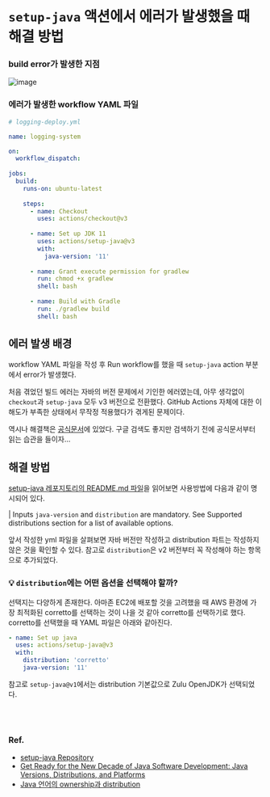 # `setup-java` 액션에서 에러가 발생했을 때 해결 방법

### build error가 발생한 지점

![image](https://user-images.githubusercontent.com/27791880/188920681-7c3ebc84-85d9-4843-a40f-0848e29671d8.png)

### 에러가 발생한 workflow YAML 파일

```yaml
# logging-deploy.yml

name: logging-system

on:
  workflow_dispatch:
  
jobs:
  build:
    runs-on: ubuntu-latest
    
    steps:
      - name: Checkout
        uses: actions/checkout@v3
        
      - name: Set up JDK 11
        uses: actions/setup-java@v3
        with:
          java-version: '11'
      
      - name: Grant execute permission for gradlew
        run: chmod +x gradlew
        shell: bash
      
      - name: Build with Gradle
        run: ./gradlew build
        shell: bash
```

## 에러 발생 배경

workflow YAML 파일을 작성 후 Run workflow를 했을 때 `setup-java` action 부분에서 error가 발생했다.

처음 겪었던 빌드 에러는 자바의 버전 문제에서 기인한 에러였는데, 아무 생각없이 `checkout`과 `setup-java` 모두 v3 버전으로 전환했다. GitHub Actions 자체에 대한 이해도가 부족한 상태에서 무작정 적용했다가 겪게된 문제이다.

역시나 해결책은 [공식문서](https://github.com/actions/setup-java#usage)에 있었다. 구글 검색도 좋지만 검색하기 전에 공식문서부터 읽는 습관을 들이자...

## 해결 방법

[setup-java 레포지토리의 README.md 파일](https://github.com/actions/setup-java#readme)을 읽어보면 사용방법에 다음과 같이 명시되어 있다.

| Inputs `java-version` and `distribution` are mandatory. See Supported distributions section for a list of available options.

앞서 작성한 yml 파일을 살펴보면 자바 버전만 작성하고 distribution 파트는 작성하지 않은 것을 확인할 수 있다. 참고로 `distribution`은 v2 버전부터 꼭 작성해야 하는 항목으로 추가되었다.

### 💡 `distribution`에는 어떤 옵션을 선택해야 할까?

선택지는 다양하게 존재한다. 아마존 EC2에 배포할 것을 고려했을 때 AWS 환경에 가장 최적화된 corretto를 선택하는 것이 나을 것 같아 corretto를 선택하기로 했다. corretto를 선택했을 때 YAML 파일은 아래와 같아진다.

```yaml
- name: Set up java
  uses: actions/setup-java@v3
  with:
    distribution: 'corretto'
    java-version: '11'
```

참고로 `setup-java@v1`에서는 distribution 기본값으로 Zulu OpenJDK가 선택되었다.

<br/>
<br/>

### Ref.

* [setup-java Repository](https://github.com/actions/setup-java)
* [Get Ready for the New Decade of Java Software Development: Java Versions, Distributions, and Platforms](https://www.pentalog.com/blog/it-development-technology/java-versions-distributions-platforms/)
* [Java 언어의 ownership과 distribution](https://velog.io/@yoonkangho/Java-%EC%8B%9C%EC%9E%91%ED%95%98%EA%B8%B0)
